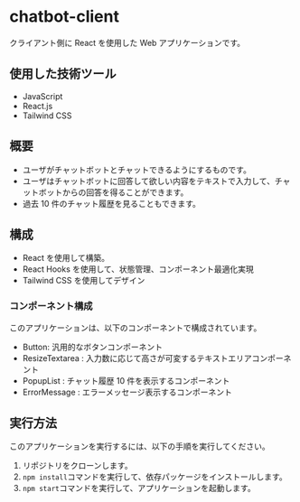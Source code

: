 # chatbot-client

クライアント側に React を使用した Web アプリケーションです。

## 使用した技術ツール

- JavaScript
- React.js
- Tailwind CSS

## 概要

- ユーザがチャットボットとチャットできるようにするものです。
- ユーザはチャットボットに回答して欲しい内容をテキストで入力して、チャットボットからの回答を得ることができます。
- 過去 10 件のチャット履歴を見ることもできます。

## 構成

- React を使用して構築。
- React Hooks を使用して、状態管理、コンポーネント最適化実現
- Tailwind CSS を使用してデザイン

### コンポーネント構成

このアプリケーションは、以下のコンポーネントで構成されています。

- Button: 汎用的なボタンコンポーネント
- ResizeTextarea : 入力数に応じて高さが可変するテキストエリアコンポーネント
- PopupList : チャット履歴 10 件を表示するコンポーネント
- ErrorMessage : エラーメッセージ表示するコンポーネント

## 実行方法

このアプリケーションを実行するには、以下の手順を実行してください。

1. リポジトリをクローンします。
2. `npm install`コマンドを実行して、依存パッケージをインストールします。
3. `npm start`コマンドを実行して、アプリケーションを起動します。
